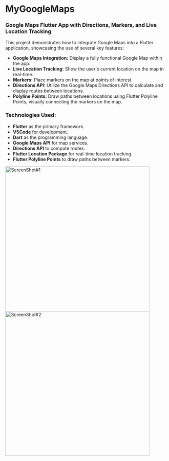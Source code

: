 # MyGoogleMaps

### Google Maps Flutter App with Directions, Markers, and Live Location Tracking

This project demonstrates how to integrate Google Maps into a Flutter application, showcasing the use of several key features:

- **Google Maps Integration:** Display a fully functional Google Map within the app.
- **Live Location Tracking:** Show the user's current location on the map in real-time.
- **Markers:** Place markers on the map at points of interest.
- **Directions API:** Utilize the Google Maps Directions API to calculate and display routes between locations.
- **Polyline Points:** Draw paths between locations using Flutter Polyline Points, visually connecting the markers on the map.

### Technologies Used:

- **Flutter** as the primary framework.
- **VSCode** for development.
- **Dart** as the programming language.
- **Google Maps API** for map services.
- **Directions API** to compute routes.
- **Flutter Location Package** for real-time location tracking.
- **Flutter Polyline Points** to draw paths between markers.

  
<img src="https://github.com/user-attachments/assets/ae32c560-2710-4a7d-8165-af5fa8138d37" alt="ScreenShot#1" width="450">

<img src="https://github.com/user-attachments/assets/195aa30c-071f-4248-a3fa-95d5be5268f6" alt="ScreenShot#2" width="450">

